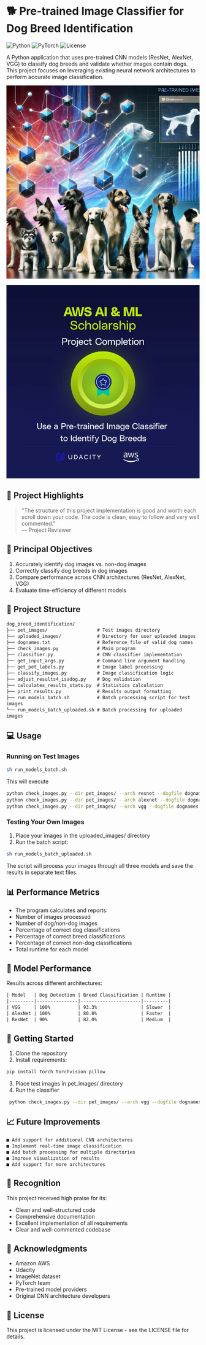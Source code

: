 # 🐕 Pre-trained Image Classifier for Dog Breed Identification

![Python](https://img.shields.io/badge/Python-3.7+-blue.svg)
![PyTorch](https://img.shields.io/badge/PyTorch-2.0+-red.svg)
![License](https://img.shields.io/badge/license-MIT-green.svg)

A Python application that uses pre-trained CNN models (ResNet, AlexNet, VGG) to classify dog breeds and validate 
whether images contain dogs. This project focuses on leveraging existing neural network architectures to perform 
accurate image classification.

![Background](./img/background.webp)

![Background](./img/badge.jpg)

## 🌟 Project Highlights

> "The structure of this project implementation is good and worth each 
scroll down your code. The code is clean, easy to follow and very well commented."<br/>
— Project Reviewer

## 🎯 Principal Objectives
   1. Accurately identify dog images vs. non-dog images
   2. Correctly classify dog breeds in dog images
   3. Compare performance across CNN architectures (ResNet, AlexNet, VGG)
   4. Evaluate time-efficiency of different models

## 📂 Project Structure
```
dog_breed_identification/
├── pet_images/                  # Test images directory
├── uploaded_images/             # Directory for user uploaded images
├── dognames.txt                 # Reference file of valid dog names
├── check_images.py              # Main program
├── classifier.py                # CNN classifier implementation
├── get_input_args.py            # Command line argument handling
├── get_pet_labels.py            # Image label processing
├── classify_images.py           # Image classification logic
├── adjust_results4_isadog.py    # Dog validation
├── calculates_results_stats.py  # Statistics calculation
├── print_results.py             # Results output formatting
├── run_models_batch.sh          # Batch processing script for test images
└── run_models_batch_uploaded.sh # Batch processing for uploaded images
```
## 💻 Usage
### Running on Test Images
```bash
sh run_models_batch.sh
```
This will execute

```bash
python check_images.py --dir pet_images/ --arch resnet --dogfile dognames.txt > resnet_pet-images.txt
python check_images.py --dir pet_images/ --arch alexnet --dogfile dognames.txt > alexnet_pet-images.txt
python check_images.py --dir pet_images/ --arch vgg --dogfile dognames.txt > vgg_pet-images.txt
```
### Testing Your Own Images
  1. Place your images in the uploaded_images/ directory
  2. Run the batch script:
```bash
sh run_models_batch_uploaded.sh
```
The script will process your images through all three models and save the results in separate text files.

## 📊 Performance Metrics
  - The program calculates and reports:
  - Number of images processed
  - Number of dog/non-dog images
  - Percentage of correct dog classifications
  - Percentage of correct breed classifications
  - Percentage of correct non-dog classifications
  - Total runtime for each model

## 🎯 Model Performance
Results across different architectures:
```
| Model   | Dog Detection | Breed Classification | Runtime |
|---------|---------------|----------------------|---------|
| VGG     | 100%          | 93.3%                | Slower  |
| AlexNet | 100%          | 80.0%                | Faster  |
| ResNet  | 90%           | 82.0%                | Medium  |
```
## 🚀 Getting Started
1. Clone the repository
2. Install requirements:
```bash
pip install torch torchvision pillow
```
3. Place test images in pet_images/ directory 
4. Run the classifier
```bash
 python check_images.py --dir pet_images/ --arch vgg --dogfile dognames.txt
```
## 📈 Future Improvements
    ■ Add support for additional CNN architectures
    ■ Implement real-time image classification
    ■ Add batch processing for multiple directories
    ■ Improve visualization of results
    ■ Add support for more architectures

## 💫 Recognition
This project received high praise for its:
- Clean and well-structured code
- Comprehensive documentation
- Excellent implementation of all requirements
- Clear and well-commented codebase

## 🙏 Acknowledgments
- Amazon AWS
- Udacity
- ImageNet dataset
- PyTorch team
- Pre-trained model providers
- Original CNN architecture developers

## 📝 License
This project is licensed under the MIT License - see the LICENSE file for details.
